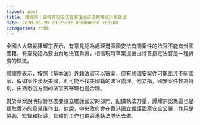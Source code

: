 ```yaml
---
layout: post
title: 譚耀宗：由特首指定法官處理國安法案件是折衷做法
date: 2020-06-20 20:23:02.000000000 +08:00
categories: rthk
---
```


全國人大常委譚耀宗表示，有意見認為處理港區國安法有關案件的法官不能有外國國籍，有意見認為要由內地法官負責，相信現時草案提出由特首指定法官是一種折衷的做法。

譚耀宗表示，按照《基本法》外籍法官可以審案，但有些國安案件可能牽涉不同國家，假如案件涉及美國，則可能不找美國籍的法官處理。他又指，國安案件較為特別，由熟悉這方面的法官去審理也是合理。

對於草案說明指警務處要設立維護國安的部門，配備執法力量，譚耀宗認為這也是聽取香港的意見後作出。他說，中央政府會在香港設立維護國家安全公署，作用是協助、監督和指導，具體的工作也由香港執法隊伍去做。
